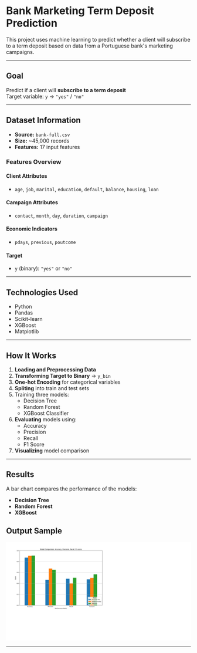 # Bank Marketing Term Deposit Prediction

This project uses machine learning to predict whether a client will subscribe to a term deposit based on data from a Portuguese bank's marketing campaigns.

---

## Goal

Predict if a client will **subscribe to a term deposit**  
Target variable: `y` → `"yes"` / `"no"`

---

## Dataset Information

- **Source:** `bank-full.csv`
- **Size:** ~45,000 records
- **Features:** 17 input features

### Features Overview

#### Client Attributes
- `age`, `job`, `marital`, `education`, `default`, `balance`, `housing`, `loan`

#### Campaign Attributes
- `contact`, `month`, `day`, `duration`, `campaign`

#### Economic Indicators
- `pdays`, `previous`, `poutcome`

#### Target
- `y` (binary): `"yes"` or `"no"`

---

## Technologies Used

- Python
- Pandas
- Scikit-learn
- XGBoost
- Matplotlib

---

## How It Works

1. **Loading and Preprocessing Data**
2. **Transforming Target to Binary** → `y_bin`
3. **One-hot Encoding** for categorical variables
4. **Spliting** into train and test sets
5. Training three models:
   - Decision Tree
   - Random Forest
   - XGBoost Classifier
6. **Evaluating** models using:
   - Accuracy
   - Precision
   - Recall
   - F1 Score
7. **Visualizing** model comparison

---

## Results

A bar chart compares the performance of the models:

- **Decision Tree**
- **Random Forest**
- **XGBoost**

## Output Sample

![Model Comparison](./comparison_chart.png)

---
